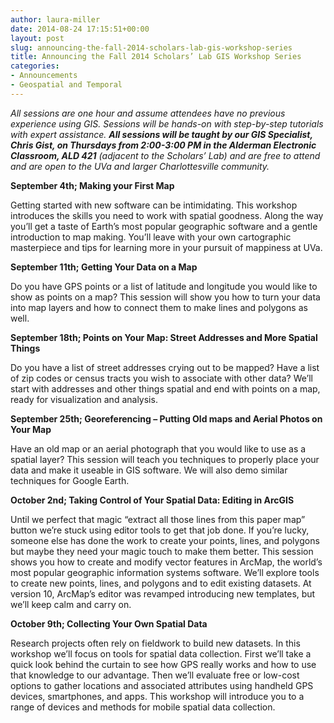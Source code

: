 ```yaml
---
author: laura-miller
date: 2014-08-24 17:15:51+00:00
layout: post
slug: announcing-the-fall-2014-scholars-lab-gis-workshop-series
title: Announcing the Fall 2014 Scholars’ Lab GIS Workshop Series
categories:
- Announcements
- Geospatial and Temporal
---
```


_All sessions are one hour and assume attendees have no previous experience using GIS. Sessions will be hands-on with step-by-step tutorials with expert assistance. **All sessions will be taught by our GIS Specialist, Chris Gist, on Thursdays from 2:00-3:00 PM in the Alderman Electronic Classroom, ALD 421** (adjacent to the Scholars’ Lab) and are free to attend and are open to the UVa and larger Charlottesville community._

**September 4th;
Making your First Map**

Getting started with new software can be intimidating. This workshop introduces the skills you need to work with spatial goodness. Along the way you’ll get a taste of Earth’s most popular geographic software and a gentle introduction to map making. You’ll leave with your own cartographic masterpiece and tips for learning more in your pursuit of mappiness at UVa.

**September 11th;
Getting Your Data on a Map**

Do you have GPS points or a list of latitude and longitude you would like to show as points on a map? This session will show you how to turn your data into map layers and how to connect them to make lines and polygons as well.

**September 18th;
Points on Your Map: Street Addresses and More Spatial Things**

Do you have a list of street addresses crying out to be mapped? Have a list of zip codes or census tracts you wish to associate with other data? We’ll start with addresses and other things spatial and end with points on a map, ready for visualization and analysis.

**September 25th;
Georeferencing – Putting Old maps and Aerial Photos on Your Map**

Have an old map or an aerial photograph that you would like to use as a spatial layer? This session will teach you techniques to properly place your data and make it useable in GIS software. We will also demo similar techniques for Google Earth.

**October 2nd;
Taking Control of Your Spatial Data: Editing in ArcGIS**

Until we perfect that magic “extract all those lines from this paper map” button we’re stuck using editor tools to get that job done. If you’re lucky, someone else has done the work to create your points, lines, and polygons but maybe they need your magic touch to make them better. This session shows you how to create and modify vector features in ArcMap, the world’s most popular geographic information systems software. We’ll explore tools to create new points, lines, and polygons and to edit existing datasets. At version 10, ArcMap’s editor was revamped introducing new templates, but we’ll keep calm and carry on.

**October 9th;
Collecting Your Own Spatial Data**

Research projects often rely on fieldwork to build new datasets. In this workshop we’ll focus on tools for spatial data collection. First we’ll take a quick look behind the curtain to see how GPS really works and how to use that knowledge to our advantage. Then we’ll evaluate free or low-cost options to gather locations and associated attributes using handheld GPS devices, smartphones, and apps. This workshop will introduce you to a range of devices and methods for mobile spatial data collection.
